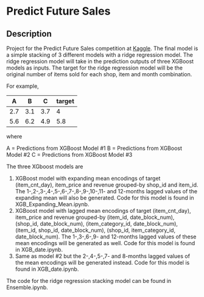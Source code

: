 # Predict Future Sales

## Description
Project for the Predict Future Sales competition at [Kaggle](https://www.kaggle.com/c/competitive-data-science-predict-future-sales). The final model is a simple stacking of 3 different models with a ridge regression model. The ridge regression model will take in the prediction outputs of three XGBoost models as inputs. The target for the ridge regression model will be the original number of items sold for each shop, item and month combination.

For example,

| A | B | C | target |
|---|---|---|--------|
|2.7|3.1|3.7|   4    |
|5.6|6.2|4.9|  5.8   |

where

A = Predictions from XGBoost Model #1
B = Predictions from XGBoost Model #2
C = Predictions from XGBoost Model #3

The three XGboost models are

1. XGBoost model with expanding mean encodings of target (item_cnt_day), item_price and revenue grouped-by shop_id and item_id. The 1-,2-,3-,4-,5-,6-,7-,8-,9-,10-,11- and 12-months lagged values of the expanding mean will also be generated. Code for this model is found in XGB_Expanding_Mean.ipynb.
2. XGBoost model with lagged mean encodings of target (item_cnt_day), item_price and revenue grouped-by (item_id, date_block_num), (shop_id, date_block_num), (item_category_id, date_block_num), (item_id, shop_id, date_block_num), (shop_id, item_category_id, date_block_num). The 1-,3-,6-,9- and 12-months lagged values of these mean encodings will be generated as well. Code for this model is found in XGB_date.ipynb.
3. Same as model #2 but the 2-,4-,5-,7- and 8-months lagged values of the mean encodings will be generated instead. Code for this model is found in XGB_date.ipynb.

The code for the ridge regression stacking model can be found in Ensemble.ipynb.
